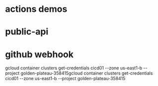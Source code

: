 # actions demos
# public-api
# github webhook
gcloud container clusters get-credentials cicd01 --zone us-east1-b --project golden-plateau-358415gcloud container clusters get-credentials cicd01 --zone us-east1-b --project golden-plateau-358415
